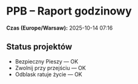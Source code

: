 # PPB – Raport godzinowy
**Czas (Europe/Warsaw):** 2025-10-14 07:16

## Status projektów
- Bezpieczny Pieszy — OK
- Zwolnij przy przejściu — OK
- Odblask ratuje życie — OK

